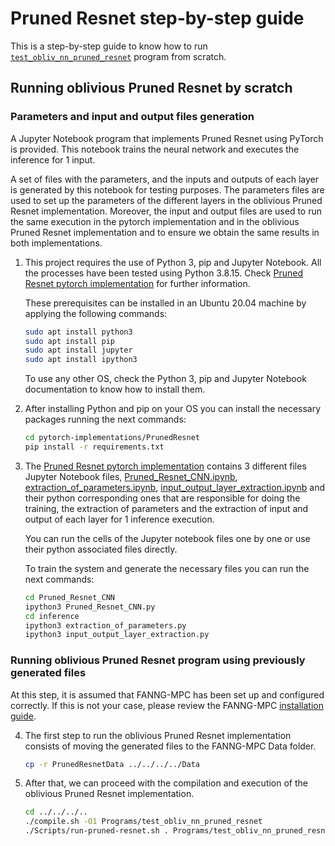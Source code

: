 # Pruned Resnet step-by-step guide

This is a step-by-step guide to know how to run [`test_obliv_nn_pruned_resnet`](../Programs/test_obliv_nn_pruned_resnet/) program from scratch.

## Running oblivious Pruned Resnet by scratch

### Parameters and input and output files generation

A Jupyter Notebook program that implements Pruned Resnet using PyTorch is provided.
This notebook trains the neural network and executes the inference for 1 input.

A set of files with the parameters, and the inputs and outputs of each layer is generated by this notebook for testing purposes.
The parameters files are used to set up the parameters of the different layers in the oblivious Pruned Resnet implementation.
Moreover, the input and output files are used to run the same execution in the pytorch implementation and in the oblivious
Pruned Resnet implementation and to ensure we obtain the same results in both implementations.

1. This project requires the use of Python 3, pip and Jupyter Notebook. All the processes have been tested using Python 3.8.15. Check [Pruned Resnet pytorch implementation](../pytorch-implementations/Pruned-Resnet/README.md) for further information.

      These prerequisites can be installed in an Ubuntu 20.04 machine by applying the following commands:
   
      ```bash
      sudo apt install python3
      sudo apt install pip
      sudo apt install jupyter
      sudo apt install ipython3
      ```

      To use any other OS, check the Python 3, pip and Jupyter Notebook documentation to know how to install them.

2. After installing Python and pip on your OS you can install the necessary packages running the next commands:

      ```bash
      cd pytorch-implementations/PrunedResnet
      pip install -r requirements.txt
      ```
   
3. The [Pruned Resnet pytorch implementation](../pytorch-implementations/Pruned-Resnet/) contains
   3 different files Jupyter Notebook files,
   [Pruned_Resnet_CNN.ipynb](../pytorch-implementations/Pruned-Resnet/Pruned_Resnet_CNN.ipynb),
   [extraction_of_parameters.ipynb](../pytorch-implementations/Pruned-Resnet/inference/extraction_of_parameters.ipynb),
   [input_output_layer_extraction.ipynb](../pytorch-implementations/Pruned-Resnet/inference/input_output_layer_extraction.ipynb) and their python
   corresponding ones that are responsible for doing the training, the extraction of parameters and the extraction of input and output
   of each layer for 1 inference execution.

      You can run the cells of the Jupyter notebook files one by one or use their python associated files directly.
   
      To train the system and generate the necessary files you can run the next commands:
   
      ```bash
      cd Pruned_Resnet_CNN
      ipython3 Pruned_Resnet_CNN.py
      cd inference
      ipython3 extraction_of_parameters.py
      ipython3 input_output_layer_extraction.py
      ```

### Running oblivious Pruned Resnet program using previously generated files

At this step, it is assumed that FANNG-MPC has been set up and configured correctly. If this is not your case, please
review the FANNG-MPC [installation guide](../installation/installation-guide.md).

4. The first step to run the oblivious Pruned Resnet implementation consists of moving the generated files to the FANNG-MPC
   Data folder.

      ```bash
      cp -r PrunedResnetData ../../../../Data
      ```
   
5. After that, we can proceed with the compilation and execution of the oblivious Pruned Resnet implementation.

      ```bash
      cd ../../../..
      ./compile.sh -O1 Programs/test_obliv_nn_pruned_resnet
      ./Scripts/run-pruned-resnet.sh . Programs/test_obliv_nn_pruned_resnet/
      ```
